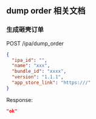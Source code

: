 ## dump order 相关文档

### 生成砸壳订单  
POST /ipa/dump_order
```json
{
  "ipa_id": "", 
  "name": "xxx",
  "bundle_id": "xxxx",
  "version": "1.1.1",
  "app_store_link": "https:///"
}
```  
Response:
```json
"ok"
```